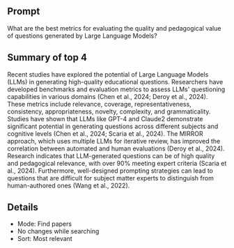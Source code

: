## Prompt

What are the best metrics for evaluating the quality and pedagogical value of questions generated by Large Language Models?

## Summary of top 4

Recent studies have explored the potential of Large Language Models (LLMs) in generating high-quality educational questions. Researchers have developed benchmarks and evaluation metrics to assess LLMs' questioning capabilities in various domains (Chen et al., 2024; Deroy et al., 2024). These metrics include relevance, coverage, representativeness, consistency, appropriateness, novelty, complexity, and grammaticality. Studies have shown that LLMs like GPT-4 and Claude2 demonstrate significant potential in generating questions across different subjects and cognitive levels (Chen et al., 2024; Scaria et al., 2024). The MIRROR approach, which uses multiple LLMs for iterative review, has improved the correlation between automated and human evaluations (Deroy et al., 2024). Research indicates that LLM-generated questions can be of high quality and pedagogical relevance, with over 90% meeting expert criteria (Scaria et al., 2024). Furthermore, well-designed prompting strategies can lead to questions that are difficult for subject matter experts to distinguish from human-authored ones (Wang et al., 2022).

## Details

-   Mode: Find papers
-   No changes while searching
-   Sort: Most relevant

